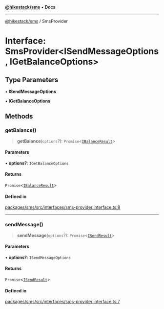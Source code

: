 [**@hikestack/sms**](/official/reference/sms/index.md) • **Docs**

***

[@hikestack/sms](/official/reference/sms/globals.md) / SmsProvider

# Interface: SmsProvider\<ISendMessageOptions, IGetBalanceOptions\>

## Type Parameters

• **ISendMessageOptions**

• **IGetBalanceOptions**

## Methods

### getBalance()

> **getBalance**(`options`?): `Promise`\<[`IBalanceResult`](/official/reference/sms/type-aliases/IBalanceResult.md)\>

#### Parameters

• **options?**: `IGetBalanceOptions`

#### Returns

`Promise`\<[`IBalanceResult`](/official/reference/sms/type-aliases/IBalanceResult.md)\>

#### Defined in

[packages/sms/src/interfaces/sms-provider.interface.ts:8](https://github.com/hikestack/hike/blob/c92ba77258ca8fade42047e4fbc66f1760864ed9/packages/sms/src/interfaces/sms-provider.interface.ts#L8)

***

### sendMessage()

> **sendMessage**(`options`?): `Promise`\<[`ISendResult`](/official/reference/sms/type-aliases/ISendResult.md)\>

#### Parameters

• **options?**: `ISendMessageOptions`

#### Returns

`Promise`\<[`ISendResult`](/official/reference/sms/type-aliases/ISendResult.md)\>

#### Defined in

[packages/sms/src/interfaces/sms-provider.interface.ts:7](https://github.com/hikestack/hike/blob/c92ba77258ca8fade42047e4fbc66f1760864ed9/packages/sms/src/interfaces/sms-provider.interface.ts#L7)
